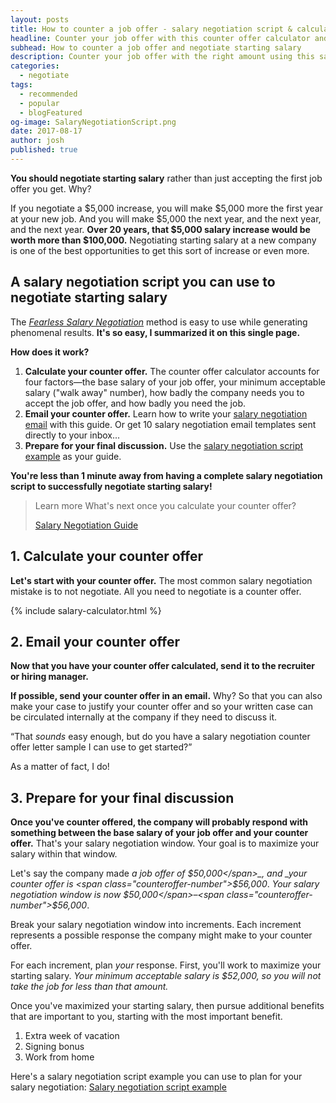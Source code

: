 ```yaml
---
layout: posts
title: How to counter a job offer - salary negotiation script & calculator
headline: Counter your job offer with this counter offer calculator and salary negotiation script
subhead: How to counter a job offer and negotiate starting salary
description: Counter your job offer with the right amount using this salary negotiation calculator and simple salary negotiation script.
categories:
  - negotiate
tags:
  - recommended
  - popular
  - blogFeatured
og-image: SalaryNegotiationScript.png
date: 2017-08-17
author: josh
published: true
---
```

**You should negotiate starting salary** rather than just accepting the first job offer you get. Why?

If you negotiate a $5,000 increase, you will make $5,000 more the first year at your new job. And you will make $5,000 the next year, and the next year, and the next year. **Over 20 years, that $5,000 salary increase would be worth more than $100,000.** Negotiating starting salary at a new company is one of the best opportunities to get this sort of increase or even more.

## A salary negotiation script you can use to negotiate starting salary

The [_Fearless Salary Negotiation_](/get-started/) method is easy to use while generating phenomenal results. **It's so easy, I summarized it on this single page.**

**How does it work?**

1.  **Calculate your counter offer.** The counter offer calculator accounts for four factors—the base salary of your job offer, your minimum acceptable salary ("walk away" number), how badly the company needs you to accept the job offer, and how badly you need the job.
2.  **Email your counter offer.** Learn how to write your [salary negotiation email](/salary-negotiation-email-sample/) with this guide. Or get 10 salary negotiation email templates sent directly to your inbox...
3.  **Prepare for your final discussion.** Use the [salary negotiation script example](/salary-negotiation-script-example/) as your guide.

**You're less than 1 minute away from having a complete salary negotiation script to successfully negotiate starting salary!**
	
<blockquote class="ico link-callout">
  <p><span>Learn more</span> What's next once you calculate your counter offer?</p>
  <p><a href="/salary-negotiation-guide/">Salary Negotiation Guide <i class="fas fa-angle-double-right"></i></a></p>
</blockquote>

## 1. Calculate your counter offer

**Let's start with your counter offer.** The most common salary negotiation mistake is to not negotiate. All you need to negotiate is a counter offer.

{% include salary-calculator.html %}

## 2. Email your counter offer

**Now that you have your counter offer calculated, send it to the recruiter or hiring manager.**

**If possible, send your counter offer in an email.** Why? So that you can also make your case to justify your counter offer and so your written case can be circulated internally at the company if they need to discuss it.

“That _sounds_ easy enough, but do you have a salary negotiation counter offer letter sample I can use to get started?”

As a matter of fact, I do!

## 3. Prepare for your final discussion

**Once you've counter offered, the company will probably respond with something between the base salary of your job offer and your counter offer.** That's your salary negotiation window. Your goal is to maximize your salary within that window.

Let's say the company made _a job offer of <span class="original-offer">$50,000</span>_, and _your counter offer is <span class="counteroffer-number">$56,000</span>_. _Your salary negotiation window is now <span class="original-offer">$50,000</span>–<span class="counteroffer-number">$56,000</span>_.

Break your salary negotiation window into increments. Each increment represents a possible response the company might make to your counter offer.

For each increment, plan _your_ response. First, you'll work to maximize your starting salary. _Your minimum acceptable salary is <span class="minimum-acceptable">$52,000</span>, so you will not take the job for less than that amount._

Once you've maximized your starting salary, then pursue additional benefits that are important to you, starting with the most important benefit.

1.  Extra week of vacation
2.  Signing bonus
3.  Work from home

Here's a salary negotiation script example you can use to plan for your salary negotiation: [Salary negotiation script example](/salary-negotiation-script-example/)
